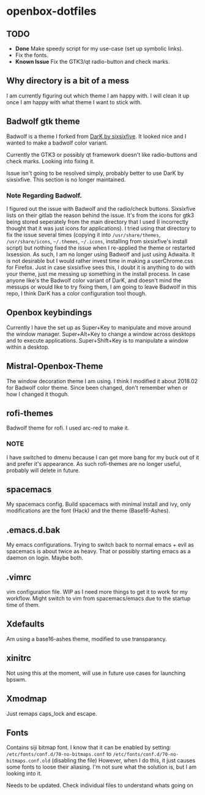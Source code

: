 # openbox-dotfiles

## TODO

- **Done** Make speedy script for my use-case (set up symbolic links).
- Fix the fonts.
- **Known Issue** Fix the GTK3/qt radio-button and check marks.

## Why directory is a bit of a mess

I am currently figuring out which theme I am happy with. I will clean it up once I am happy with what theme I want to stick with.

## Badwolf gtk theme

Badwolf is a theme I forked from [DarK by sixsixfive](https://gitlab.com/sixsixfive/DarK-theme). It looked nice and I wanted to make a badwolf color variant.

Currently the GTK3 or possibly qt framework doesn't like radio-buttons and check marks. Looking into fixing it.

Issue isn't going to be resolved simply, probably better to use DarK by sixsixfive. This section is no longer maintained.

### Note Regarding Badwolf.

I figured out the issue with Badwolf and the radio/check buttons. Sixsixfive lists on their gitlab the reason behind the issue. It's from the icons for gtk3 being stored seperately from the main directory that I used (I incorrectly thought that it was just icons for applications). I tried using that directory to fix the issue several times (copying it into `/usr/share/themes`, `/usr/share/icons`, `~/.themes`, `~/.icons`, installing from sixsixfive's install script) but nothing fixed the issue when I re-applied the theme or restarted lxsession. As such, I am no longer using Badwolf and just using Adwaita. It is not desirable but I would rather invest time in making a userChrome.css for Firefox. Just in case sixsixfive sees this, I doubt it is anything to do with your theme, just me messing up something in the install process. In case anyone like's the Badwolf color variant of DarK, and doesn't mind the messups or would like to try fixing them, I am going to leave Badwolf in this repo, I think DarK has a color configuration tool though.

## Openbox keybindings

Currently I have the set up as Super+Key to manipulate and move around the window manager. Super+Alt+Key to change a window across desktops and to execute applications. Super+Shift+Key is to manipulate a window within a desktop.

## Mistral-Openbox-Theme

The window decoration theme I am using. I think I modified it about 2018.02 for Badwolf color theme. Since been changed, don't remember when or how I changed it thoguh.

## rofi-themes

Badwolf theme for rofi. I used arc-red to make it.

### NOTE

I have switched to dmenu because I can get more bang for my buck out of it and prefer it's appearance. As such rofi-themes are no longer useful, probably will delete in future.

## spacemacs

My spacemacs config. Build spacemacs with minimal install and ivy, only modifications are the font (Hack) and the theme (Base16-Ashes).

## .emacs.d.bak

My emacs configurations. Trying to switch back to normal emacs + evil as spacemacs is about twice as heavy. That or possibly starting emacs as a daemon on login. Maybe both.

## .vimrc

vim configuration file. WIP as I need more things to get it to work for my workflow. Might switch to vim from spacemacs/emacs due to the startup time of them.

## Xdefaults

Am using a base16-ashes theme, modified to use transparancy.

## xinitrc

Not using this at the moment, will use in future use cases for launching bpswm.

## Xmodmap

Just remaps caps_lock and escape.

## Fonts

Contains siji bitmap font. I know that it can be enabled by setting:
`/etc/fonts/conf.d/70-no-bitmaps.conf` to `/etc/fonts/conf.d/70-no-bitmaps.conf.old` (disabling the file)
However, when I do this, it just causes some fonts to loose their aliasing. I'm not sure what the solution is, but I am looking into it.

Needs to be updated. Check individual files to understand whats going on
